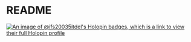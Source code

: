 # README

[![An image of @ifs20035itdel's Holopin badges, which is a link to view their full Holopin profile](https://holopin.me/ifs20035itdel)](https://holopin.io/@ifs20035itdel)
